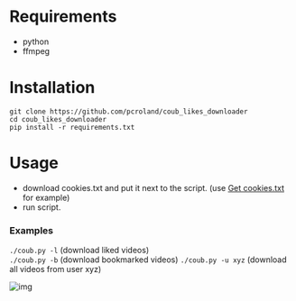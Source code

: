 # Requirements
- python
- ffmpeg

# Installation
```
git clone https://github.com/pcroland/coub_likes_downloader
cd coub_likes_downloader
pip install -r requirements.txt
```
# Usage
- download cookies.txt and put it next to the script. (use [Get cookies.txt](https://chrome.google.com/webstore/detail/get-cookiestxt/bgaddhkoddajcdgocldbbfleckgcbcid) for example)
- run script.

### Examples
`./coub.py -l` (download liked videos)\
`./coub.py -b` (download bookmarked videos)
`./coub.py -u xyz` (download all videos from user xyz)

![img](https://i.kek.sh/aL0HmMqxk0o.gif)
